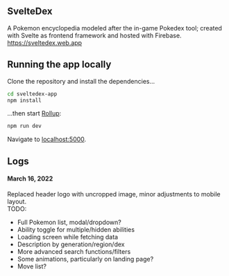 ## SvelteDex
A Pokemon encyclopedia modeled after the in-game Pokedex tool; created with Svelte as frontend framework and hosted
with Firebase.
https://sveltedex.web.app


## Running the app locally

Clone the repository and install the dependencies...

```bash
cd sveltedex-app
npm install
```

...then start [Rollup](https://rollupjs.org):

```bash
npm run dev
```

Navigate to [localhost:5000](http://localhost:5000).

## Logs
#### March 16, 2022
Replaced header logo with uncropped image, minor adjustments to mobile layout.<br/>
TODO:
- Full Pokemon list, modal/dropdown?
- Ability toggle for multiple/hidden abilities
- Loading screen while fetching data
- Description by generation/region/dex
- More advanced search functions/filters
- Some animations, particularly on landing page?
- Move list?
